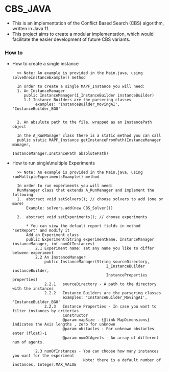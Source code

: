# CBS_JAVA
* This is an implementation of the Conflict Based Search (CBS) algorithm, written in Java 11. 
* This project aims to create a modular implementation, which would facilitate the easier development of future CBS variants.

### How to 
* How to create a single instance
    
        >> Note: An example is provided in the Main.java, using solveOneInstanceExample() method
        
        In order to create a single MAPF_Instance you will need:
        1. An InstanceManager
           public InstanceManager(I_InstanceBuilder instanceBuilder)
           1.1 Instance Builders are the parsering classes
                examples: 'InstanceBuilder_MovingAI', 'InstanceBuilder_BGU'
        
        
        2. An absulute path to the file, wrapped as an InstancePath object
        
        In the A_RunManager class there is a static method you can call
        public static MAPF_Instance getInstanceFromPath(InstanceManager manager, 
                                                        InstanceManager.InstancePath absolutePath)
                                                        
* How to run single\multiple Experiments    
        
        >> Note: An example is provided in the Main.java, using runMultipleExperimentsExample() method
        
        In order to run experiments you will need:
        RunManager class that extends A_RunManager and implement the following
        1.  abstract void setSolvers(); // choose solvers to add (one or more)
            Example: solvers.add(new CBS_Solver())
            
        2.  abstract void setExperiments(); // choose experiments
            
            * You can view the default report fields in method 'setReport' and modify it 
            Add an Experiment class
            public Experiment(String experimentName, InstanceManager instanceManager, int numOfInstances)
                2.1 Experiment name: set any name you like to differ between experiment
                2.2 An InstanceManager       
                    public InstanceManager(String sourceDirectory,
                                               I_InstanceBuilder instanceBuilder,
                                               InstanceProperties properties)
                    2.2.1   sourceDirectory - A path to the directory with the instances
                    2.2.2   Instance Builders are the parsering classes
                            examples: 'InstanceBuilder_MovingAI', 'InstanceBuilder_BGU'
                    2.2.3   Instance Properties - In case you want to filter instances by criterias
                            Constructor
                            @param mapSize - {@link MapDimensions} indicates the Axis lengths , zero for unknown
                            @param obstacles - For unknown obstacles enter (float)-1
                            @param numOfAgents - An array of different num of agents. 
            
                2.3 numOfInstances - You can choose how many instances you want for the experiment
                                     Note: there is a default number of instances, Integer.MAX_VALUE
                                